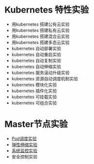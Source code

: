 
# Kubernetes 特性实验
 * 用kubernetes 搭建公有云实验
 * 用kubernetes 搭建私有云实验
 * 用kubernetes 搭建混合云实验
 * 用kubernetes 搭建多态云实验
 * kubernetes 自动部署实验
 * kubernetes 自动重启实验
 * kubernetes 自动复制实验
 * kubernetes 自动伸缩实验
 * kubernetes 服务滚动升级实验
 * kubernetes 资源自动调度机制实验
 * kubernetes 模块化实验
 * kubernetes 插件化实验
 * kubernetes 可挂载实验
 * kubernetes 可组合实验
 
# Master节点实验

* [Pod调度实验]()
* [弹性伸缩实验]()
* [系统监控实验]()
* 安全控制实验
 
